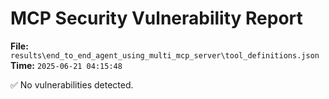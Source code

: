 # MCP Security Vulnerability Report
**File:** `results\end_to_end_agent_using_multi_mcp_server\tool_definitions.json`
**Time:** `2025-06-21 04:15:48`

✅ No vulnerabilities detected.